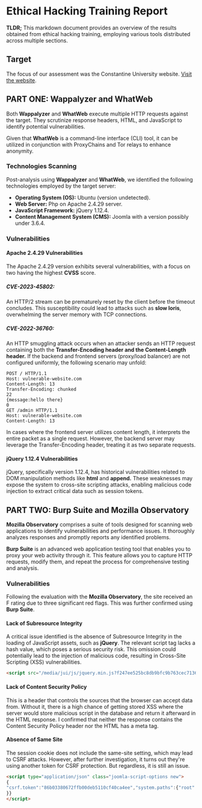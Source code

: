 # Ethical Hacking Training Report

**TLDR;** This markdown document provides an overview of the results obtained from ethical hacking training, employing various tools distributed across multiple sections.

## Target

The focus of our assessment was the Constantine University website. [Visit the website](https://www.umc.edu.dz/index.php/fr/).

## PART ONE: Wappalyzer and WhatWeb

Both **Wappalyzer** and **WhatWeb** execute multiple HTTP requests against the target. They scrutinize response headers, HTML, and JavaScript to identify potential vulnerabilities.

Given that **WhatWeb** is a command-line interface (CLI) tool, it can be utilized in conjunction with ProxyChains and Tor relays to enhance anonymity.

### Technologies Scanning

Post-analysis using **Wappalyzer** and **WhatWeb**, we identified the following technologies employed by the target server:

- **Operating System (OS):** Ubuntu (version undetected).
- **Web Server:** Php on Apache 2.4.29 server.
- **JavaScript Framework:** jQuery 1.12.4.
- **Content Management System (CMS):**  Joomla with a version possibly under 3.6.4.

### Vulnerabilities

#### Apache 2.4.29 Vulnerabilities

The Apache 2.4.29 version exhibits several vulnerabilities, with a focus on two having the highest **CVSS** score.

##### CVE-2023-45802:

An HTTP/2 stream can be prematurely reset by the client before the timeout concludes. This susceptibility could lead to attacks such as **slow loris**, overwhelming the server memory with TCP connections.

##### CVE-2022-36760:

An HTTP smuggling attack occurs when an attacker sends an HTTP request containing both the **Transfer-Encoding header and the Content-Length header.** If the backend and frontend servers (proxy/load balancer) are not configured uniformly, the following scenario may unfold:

```http
POST / HTTP/1.1 
Host: vulnerable-website.com 
Content-Length: 13 
Transfer-Encoding: chunked 
22
{message:hello there}
0
GET /admin HTTP/1.1
Host: vulnerable-website.com 
Content-Length: 13 
```

In cases where the frontend server utilizes content length, it interprets the entire packet as a single request. However, the backend server may leverage the Transfer-Encoding header, treating it as two separate requests.

#### jQuery 1.12.4 Vulnerabilities

jQuery, specifically version 1.12.4, has historical vulnerabilities related to DOM manipulation methods like **html** and **append.** These weaknesses may expose the system to cross-site scripting attacks, enabling malicious code injection to extract critical data such as session tokens.

## PART TWO: Burp Suite and Mozilla Observatory

**Mozilla Observatory** comprises a suite of tools designed for scanning web applications to identify vulnerabilities and performance issues. It thoroughly analyzes responses and promptly reports any identified problems.

**Burp Suite** is an advanced web application testing tool that enables you to proxy your web activity through it. This feature allows you to capture HTTP requests, modify them, and repeat the process for comprehensive testing and analysis.

### Vulnerabilities

Following the evaluation with the **Mozilla Observatory**, the site received an F rating due to three significant red flags. This was further confirmed using **Burp Suite**.

#### Lack of Subresource Integrity

A critical issue identified is the absence of Subresource Integrity in the loading of JavaScript assets, such as **jQuery**. The relevant script tag lacks a hash value, which poses a serious security risk. This omission could potentially lead to the injection of malicious code, resulting in Cross-Site Scripting (XSS) vulnerabilities.

```html
<script src="/media/jui/js/jquery.min.js?f247ee525bc8db9bfc9b763cec7136e7" type="text/javascript"></script>
```

#### Lack of Content Security Policy

This is a header that controls the sources that the browser can accept data from. Without it, there is a high chance of getting stored XSS where the server would store malicious script in the database and return it afterward in the HTML response. I confirmed that neither the response contains the Content Security Policy header nor the HTML has a meta tag.

#### Absence of Same Site

The session cookie does not include the same-site setting, which may lead to CSRF attacks. However, after further investigation, it turns out they're using another token for CSRF protection. But regardless, it is still an issue.

```html
<script type="application/json" class="joomla-script-options new">
{
"csrf.token":"86b03380672ffb00deb5110cf40ca4ee","system.paths":{"root":"","base":""
}}
</script>
```
